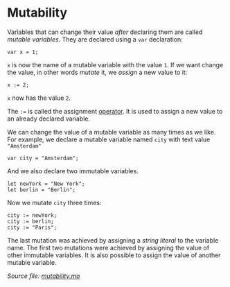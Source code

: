 # Mutability

Variables that can change their value *after* declaring them are called *mutable variables*. They are declared using a `var` declaration:

```motoko
var x = 1;
```

`x` is now the name of a mutable variable with the value `1`. If we want change the value, in other words *mutate* it, we *assign* a new value to it:

```motoko
x := 2;
```

`x` now has the value `2`. 

The `:=` is called the assignment [operator](operators.html). It is used to assign a new value to an already declared variable. 

We can change the value of a mutable variable as many times as we like. For example, we declare a mutable variable named `city` with text value `"Amsterdam"`

```motoko
var city = "Amsterdam";
```

And we also declare two immutable variables. 

```motoko
let newYork = "New York";
let berlin = "Berlin";
```

Now we mutate `city` three times:

```motoko
city := newYork;
city := berlin;
city := "Paris";
```

The last mutation was achieved by assigning a *string literal* to the variable name. The first two mutations were achieved by assigning the value of other immutable variables. It is also possible to assign the value of another mutable variable. 

*Source file: [mutability.mo](mutability.mo)*